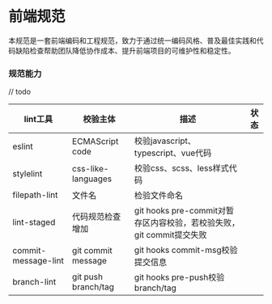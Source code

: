 # 前端规范

本规范是一套前端编码和工程规范，致力于通过统一编码风格、普及最佳实践和代码缺陷检查帮助团队降低协作成本、提升前端项目的可维护性和稳定性。

### 规范能力

 // todo

 
| lint工具 | 校验主体 | 描述 | 状态 |
| --- | --- | --- | --- |
| eslint | ECMAScript code | 校验javascript、typescript、vue代码 | <Badge type="tip" text="完成" vertical="middle" /> |
| stylelint | css-like-languages | 校验css、scss、less样式代码 | <Badge type="warning" text="Todo" vertical="middle" />
| filepath-lint | 文件名 | 检验文件命名 | <Badge type="warning" text="Todo" vertical="middle" />
| lint-staged | 代码规范检查增加 | git hooks pre-commit对暂存区内容校验，若校验失败，git commit提交失败 | <Badge type="tip" text="完成" vertical="middle" />
| commit-message-lint | git commit message | git hooks commit-msg校验提交信息 | <Badge type="tip" text="完成" vertical="middle" />
| branch-lint | git push branch/tag | git hooks pre-push校验branch/tag | <Badge type="warning" text="Todo" vertical="middle" />